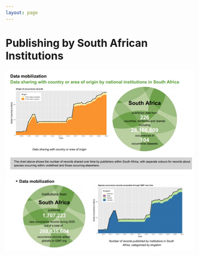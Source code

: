 ```yaml
---
layout: page
---
```


# Publishing by South African Institutions

![Data mobilization](/assets/images/Datamobilization.jpg)
![Data mobilization](/assets/images/Datamobilization1.jpg)
